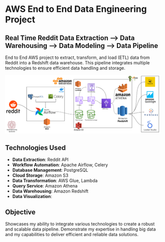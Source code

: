 # AWS End to End Data Engineering Project

## Real Time Reddit Data Extraction --> Data Warehousing --> Data Modeling --> Data Pipeline

End to End AWS project to extract, transform, and load (ETL) data from Reddit into a Redshift data warehouse. This pipeline integrates multiple technologies to ensure efficient data handling and storage.

<img src="01._AWS_DataEngineeringProject\images\RedditDataEngineering-.png">

## Technologies Used

- **Data Extraction**: Reddit API
- **Workflow Automation**: Apache Airflow, Celery
- **Database Management**: PostgreSQL
- **Cloud Storage**: Amazon S3
- **Data Transformation**: AWS Glue, Lambda
- **Query Service**: Amazon Athena
- **Data Warehousing**: Amazon Redshift
- **Data Visualization**:

<!-- ## Data Pipeline

- **Automated Data Processing Workflow**: Utilizing Apache Airflow and Celery for data processing.
- **Data Storage**: PostgreSQL and Amazon S3 for data storage.
- **Data Transformation**: Integrates AWS Glue, Lambda and Amazon Athena for effective data transformation and querying.
- **Scalable Data Warehousing**: Utilizes Amazon Redshift for a high-performance data warehousing solution. -->

## Objective

Showcases my ability to integrate various technologies to create a robust and scalable data pipeline. Demonstrate my expertise in handling big data and my capabilities to deliver efficient and reliable data solutions.

<!--

KEVIN'S PERSONAL NOTES/INSTRUCTIONS

Take screensshots of Docker/Airflow, AWS EC2/S3, SQL/Celery, Glue/Lambda, Athena/Redshift, Visuals

-- DOCKER Commands used
- Shows all containers
docker ps
docker-compose ps

- Build/Start or update your containers
docker compose up -d --build
docker compose up -d
docker exec -it {container hash}
docker stop $(docker ps -a -q)


- REMOVE all containers
docker stop $(docker ps -a -q)
docker rm $(docker ps -a -q)
docker system prune
docker system prune -a --volumes


-- FRESH Start steps
- Set up VENV through Conda
conda create --name redditDE python=3.9
conda activate redditDE // netflixDE

- Run reqs.txt to install all required packages
pip install -r requirements.txt

- Pull/Create config.conf settings , data/input, data/output, logs, plugins, tests
mkdir data logs plugins tests

compose up -d --build

run airflow on localhost:8080

Obtain Reddit API Keys and insert into your config file


-- AWS SETUP

- Go to AWS -> Create user -> Group -> EC2 instance -> S3 bucket
Begin @ min 9 to watch video walkthrough
https://www.youtube.com/watch?v=j_skupZ3zw0&t=3s

- Login to AWS with your new user (make sure user has admin privileges)
https://{YOUR ACNT ID}.signin.aws.amazon.com/console
- Create EC2 instance and launch

- Inside EC2 console
sudo apt-get update
sudo apt install python3-pip
sudo apt install python3.10-venv
- might need to restart terminal
python3 -m venv netflixDE
- Start Venv
source netflixDE/bin/activate

- Install AWS CLi
pip install --upgrade awscli
sudo pip install apache-airflow
airflow standalone -- to launch

-- OBTAIN SESSION TOKEN
- Run the following command inside your AWS EC2 instance to generate your AWS Session token. --duration-seconds can be any number
configure aws
aws sts get-session-token --duration-seconds 3600


-- SSH into AWS EC2 through VSCODE
- Download then locate .pem file directory ie Downloads
ssh -i "redditdataengineering-pair.pem" ubuntu@ec2{YOUR INSTANCE}



### FUTURE PROJECT NOTES:
Build 3 different End to End projects (AWS, Azure, GCP)

AWS:
Reddit Real time - (Docker, PSQL, Airflow), (EC2, S3, Lambda, Glue, Athena, Redshift)
https://www.youtube.com/watch?v=LSlt6iVI_9Y

Zillow End to End (AWS, Quicksight)
https://www.youtube.com/watch?v=j_skupZ3zw0&t=3s


Azure:
Power BI
https://www.youtube.com/watch?v=iQ41WqhHglk


GCP:
Uber Data Analytics
https://www.youtube.com/watch?v=WpQECq5Hx9g


Snowflake:
https://www.youtube.com/watch?v=qDmqE89DSQQ



FCC (Docker, PSQL, Build Pipeline from scratch, dbt, CRON, Airflow, Airbyte):
https://www.youtube.com/watch?v=PHsC_t0j1dU


-->
